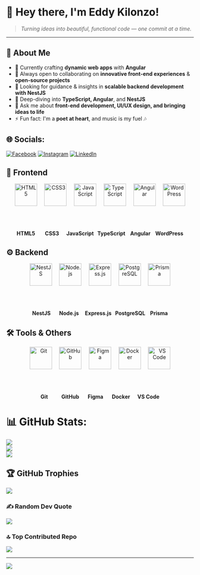 # 🌟 Hey there, I'm Eddy Kilonzo!  

> *Turning ideas into beautiful, functional code — one commit at a time.*  

---

## 💫 About Me  
- 🔭 Currently crafting **dynamic web apps** with **Angular**  
- 👯 Always open to collaborating on **innovative front-end experiences** & **open-source projects**  
- 🤝 Looking for guidance & insights in **scalable backend development with NestJS**  
- 🌱 Deep-diving into **TypeScript, Angular**, and **NestJS**  
- 💬 Ask me about **front-end development, UI/UX design, and bringing ideas to life**  
- ⚡ Fun fact: I'm a **poet at heart**, and music is my fuel 🎶  

## 🌐 Socials:
[![Facebook](https://img.shields.io/badge/Facebook-%231877F2.svg?logo=Facebook&logoColor=white)](https://facebook.com/https://www.facebook.com/huncho.savage.940) [![Instagram](https://img.shields.io/badge/Instagram-%23E4405F.svg?logo=Instagram&logoColor=white)](https://instagram.com/https://www.instagram.com/3ddy_max/) [![LinkedIn](https://img.shields.io/badge/LinkedIn-%230077B5.svg?logo=linkedin&logoColor=white)](https://linkedin.com/in/https://www.linkedin.com/in/eddy-kilonzo-8879a024b/) 

## 🎨 Frontend
<div align="center">
  <img src="https://cdn.jsdelivr.net/gh/devicons/devicon/icons/html5/html5-original.svg" width="60px" alt="HTML5">&nbsp;&nbsp;&nbsp;&nbsp;
  <img src="https://cdn.jsdelivr.net/gh/devicons/devicon/icons/css3/css3-original.svg" width="60px" alt="CSS3">&nbsp;&nbsp;&nbsp;&nbsp;
  <img src="https://cdn.jsdelivr.net/gh/devicons/devicon/icons/javascript/javascript-original.svg" width="60px" alt="JavaScript">&nbsp;&nbsp;&nbsp;&nbsp;
  <img src="https://cdn.jsdelivr.net/gh/devicons/devicon/icons/typescript/typescript-original.svg" width="60px" alt="TypeScript">&nbsp;&nbsp;&nbsp;&nbsp;
  <img src="https://cdn.jsdelivr.net/gh/devicons/devicon/icons/angularjs/angularjs-original.svg" width="60px" alt="Angular">&nbsp;&nbsp;&nbsp;&nbsp;
  <img src="https://cdn.jsdelivr.net/gh/devicons/devicon/icons/wordpress/wordpress-original.svg" width="60px" alt="WordPress">
  
  <br><br>
  
  <strong>HTML5&nbsp;&nbsp;&nbsp;&nbsp;&nbsp;&nbsp;&nbsp;&nbsp;CSS3&nbsp;&nbsp;&nbsp;&nbsp;&nbsp;&nbsp;JavaScript&nbsp;&nbsp;&nbsp;TypeScript&nbsp;&nbsp;&nbsp;&nbsp;Angular&nbsp;&nbsp;&nbsp;&nbsp;WordPress</strong>
</div>

## ⚙️ Backend
<div align="center">
  <img src="https://cdn.jsdelivr.net/gh/devicons/devicon/icons/nestjs/nestjs-plain.svg" width="60px" alt="NestJS">&nbsp;&nbsp;&nbsp;&nbsp;
  <img src="https://cdn.jsdelivr.net/gh/devicons/devicon/icons/nodejs/nodejs-original.svg" width="60px" alt="Node.js">&nbsp;&nbsp;&nbsp;&nbsp;
  <img src="https://cdn.jsdelivr.net/gh/devicons/devicon/icons/express/express-original.svg" width="60px" alt="Express.js">&nbsp;&nbsp;&nbsp;&nbsp;
  <img src="https://cdn.jsdelivr.net/gh/devicons/devicon/icons/postgresql/postgresql-original.svg" width="60px" alt="PostgreSQL">&nbsp;&nbsp;&nbsp;&nbsp;
  <img src="https://cdn.jsdelivr.net/gh/devicons/devicon/icons/prisma/prisma-original.svg" width="60px" alt="Prisma">
  
  <br><br>
  
  <strong>NestJS&nbsp;&nbsp;&nbsp;&nbsp;&nbsp;&nbsp;&nbsp;Node.js&nbsp;&nbsp;&nbsp;&nbsp;&nbsp;Express.js&nbsp;&nbsp;&nbsp;PostgreSQL&nbsp;&nbsp;&nbsp;&nbsp;Prisma</strong>
</div>

## 🛠 Tools & Others
<div align="center">
  <img src="https://cdn.jsdelivr.net/gh/devicons/devicon/icons/git/git-original.svg" width="60px" alt="Git">&nbsp;&nbsp;&nbsp;&nbsp;
  <img src="https://cdn.jsdelivr.net/gh/devicons/devicon/icons/github/github-original.svg" width="60px" alt="GitHub">&nbsp;&nbsp;&nbsp;&nbsp;
  <img src="https://cdn.jsdelivr.net/gh/devicons/devicon/icons/figma/figma-original.svg" width="60px" alt="Figma">&nbsp;&nbsp;&nbsp;&nbsp;
  <img src="https://cdn.jsdelivr.net/gh/devicons/devicon/icons/docker/docker-original.svg" width="60px" alt="Docker">&nbsp;&nbsp;&nbsp;&nbsp;
  <img src="https://cdn.jsdelivr.net/gh/devicons/devicon/icons/vscode/vscode-original.svg" width="60px" alt="VS Code">
  
  <br><br>
  
  <strong>Git&nbsp;&nbsp;&nbsp;&nbsp;&nbsp;&nbsp;&nbsp;&nbsp;&nbsp;&nbsp;&nbsp;GitHub&nbsp;&nbsp;&nbsp;&nbsp;&nbsp;&nbsp;&nbsp;Figma&nbsp;&nbsp;&nbsp;&nbsp;&nbsp;&nbsp;&nbsp;Docker&nbsp;&nbsp;&nbsp;&nbsp;&nbsp;&nbsp;VS Code</strong>
</div>

# 📊 GitHub Stats:
![](https://github-readme-stats.vercel.app/api?username=EddyKilonzo&theme=gotham&hide_border=false&include_all_commits=false&count_private=false)<br/>
![](https://nirzak-streak-stats.vercel.app/?user=EddyKilonzo&theme=gotham&hide_border=false)<br/>
![](https://github-readme-stats.vercel.app/api/top-langs/?username=EddyKilonzo&theme=gotham&hide_border=false&include_all_commits=false&count_private=false&layout=compact)

## 🏆 GitHub Trophies
![](https://github-profile-trophy.vercel.app/?username=EddyKilonzo&theme=radical&no-frame=false&no-bg=true&margin-w=4)

### ✍️ Random Dev Quote
![](https://quotes-github-readme.vercel.app/api?type=horizontal&theme=radical)

### 🔝 Top Contributed Repo
![](https://github-contributor-stats.vercel.app/api?username=EddyKilonzo&limit=5&theme=dark&combine_all_yearly_contributions=true)

---
[![](https://visitcount.itsvg.in/api?id=EddyKilonzo&icon=0&color=0)](https://visitcount.itsvg.in)

<!-- Proudly created with GPRM ( https://gprm.itsvg.in ) -->
